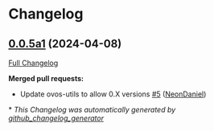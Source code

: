 # Changelog

## [0.0.5a1](https://github.com/NeonGeckoCom/neon-phal-plugin-gui-network-client/tree/0.0.5a1) (2024-04-08)

[Full Changelog](https://github.com/NeonGeckoCom/neon-phal-plugin-gui-network-client/compare/0.0.4...0.0.5a1)

**Merged pull requests:**

- Update ovos-utils to allow 0.X versions [\#5](https://github.com/NeonGeckoCom/neon-phal-plugin-gui-network-client/pull/5) ([NeonDaniel](https://github.com/NeonDaniel))



\* *This Changelog was automatically generated by [github_changelog_generator](https://github.com/github-changelog-generator/github-changelog-generator)*
